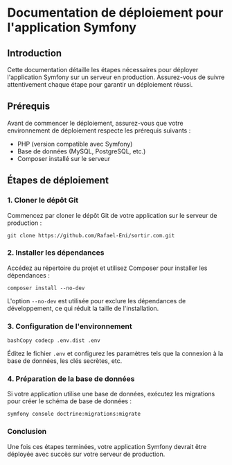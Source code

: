 **Documentation de déploiement pour l'application Symfony**
===========================================================

**Introduction**
----------------

Cette documentation détaille les étapes nécessaires pour déployer l'application Symfony sur un serveur en production. Assurez-vous de suivre attentivement chaque étape pour garantir un déploiement réussi.

**Prérequis**
-------------

Avant de commencer le déploiement, assurez-vous que votre environnement de déploiement respecte les prérequis suivants :

-   PHP (version compatible avec Symfony)
-   Base de données (MySQL, PostgreSQL, etc.)
-   Composer installé sur le serveur

**Étapes de déploiement**
-------------------------

### **1\. Cloner le dépôt Git**

Commencez par cloner le dépôt Git de votre application sur le serveur de production :

```
git clone https://github.com/Rafael-Eni/sortir.com.git
```

### **2\. Installer les dépendances**

Accédez au répertoire du projet et utilisez Composer pour installer les dépendances :

```
composer install --no-dev
```

L'option `--no-dev` est utilisée pour exclure les dépendances de développement, ce qui réduit la taille de l'installation.

### **3\. Configuration de l'environnement**

```
bashCopy codecp .env.dist .env
```

Éditez le fichier `.env` et configurez les paramètres tels que la connexion à la base de données, les clés secrètes, etc.

### **4\. Préparation de la base de données**

Si votre application utilise une base de données, exécutez les migrations pour créer le schéma de base de données :

```
symfony console doctrine:migrations:migrate 
```


### **Conclusion**
Une fois ces étapes terminées, votre application Symfony devrait être déployée avec succès sur votre serveur de production.
